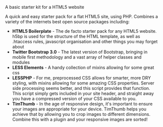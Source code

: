 A basic starter kit for a HTML5 website

A quick and easy starter pack for a flat HTML5 site, using PHP.  Combines a variety of the internets best open source packages including:

* **HTML5 Boilerplate** - The de facto starter pack for any HTML5 website.  h5bp is used for the structure of the HTML template, as well as .htaccess rules, javascript organisation and other things you may forget about
* **Twitter Bootstrap 3.0** - The latest version of Bootstrap, bringing in mobile first methodology and a vast array of helper classes and modules
* **LESS Elements** - A handy collection of mixins allowing for some great css
* **LESSPHP** - For me, preprocessed CSS allows for smarter, more DRY styling, with mixins allowing for some amazing CSS properties.  Server side processing seems better, and this script provides that function.  This script simply gets included in your site header, and straight away you have a compressed version of your CSS available to you.
* **TimThumb** - In the age of responsive design, it's important to ensure your images are appropriate for your device.  TimThumb helps you achieve that by allowing you to crop images to different dimensions.  Combine this with a <picture> plugin and your responsive images are sorted!
